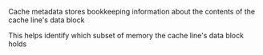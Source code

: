 Cache metadata stores bookkeeping information about the contents of the cache line's data block

This helps identify which subset of memory the cache line's data block holds
